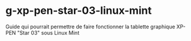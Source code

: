 # g-xp-pen-star-03-linux-mint
Guide qui pourrait permettre de faire fonctionner la tablette graphique XP-PEN "Star 03" sous Linux Mint
